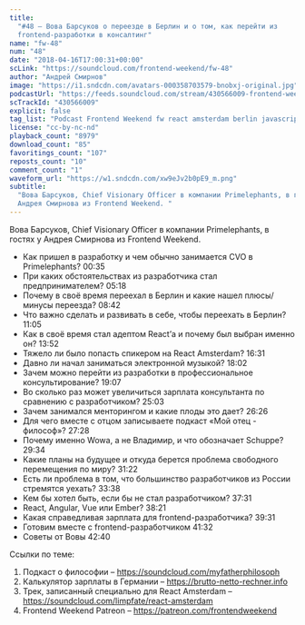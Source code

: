 ```yaml
---
title:
  "#48 – Вова Барсуков о переезде в Берлин и о том, как перейти из
  frontend-разработки в консалтинг"
name: "fw-48"
num: "48"
date: "2018-04-16T17:00:31+00:00"
scLink: "https://soundcloud.com/frontend-weekend/fw-48"
author: "Андрей Смирнов"
image: "https://i1.sndcdn.com/avatars-000358703579-bnobxj-original.jpg"
podcastUrl: "https://feeds.soundcloud.com/stream/430566009-frontend-weekend-fw-48.m4a"
scTrackId: "430566009"
explicit: false
tag_list: "Podcast Frontend Weekend fw react amsterdam berlin javascript"
license: "cc-by-nc-nd"
playback_count: "8979"
download_count: "85"
favoritings_count: "107"
reposts_count: "10"
comment_count: "1"
waveform_url: "https://w1.sndcdn.com/xw9eJv2b0pE9_m.png"
subtitle:
  "Вова Барсуков, Chief Visionary Officer в компании Primelephants, в гостях у
  Андрея Смирнова из Frontend Weekend. "
---
```


Вова Барсуков, Chief Visionary Officer в компании Primelephants, в гостях у
Андрея Смирнова из Frontend Weekend.

- Как пришел в разработку и чем обычно занимается CVO в Primelephants?
  <timecode sec="35">00:35</timecode>
- При каких обстоятельствах из разработчика стал предпринимателем?
  <timecode sec="318">05:18</timecode>
- Почему в своё время переехал в Берлин и какие нашел плюсы/минусы переезда?
  <timecode sec="522">08:42</timecode>
- Что важно сделать и развивать в себе, чтобы переехать в Берлин?
  <timecode sec="665">11:05</timecode>
- Как в своё время стал адептом React’а и почему был выбран именно он?
  <timecode sec="832">13:52</timecode>
- Тяжело ли было попасть спикером на React Amsterdam?
  <timecode sec="991">16:31</timecode>
- Давно ли начал заниматься электронной музыкой?
  <timecode sec="1082">18:02</timecode>
- Зачем можно перейти из разработки в профессиональное консультирование?
  <timecode sec="1147">19:07</timecode>
- Во сколько раз может увеличиться зарплата консультанта по сравнению с
  разработчиком? <timecode sec="1503">25:03</timecode>
- Зачем занимался менторингом и какие плоды это дает?
  <timecode sec="1586">26:26</timecode>
- Для чего вместе с отцом записываете подкаст «Мой отец - философ»?
  <timecode sec="1648">27:28</timecode>
- Почему именно Wowa, а не Владимир, и что обозначает Schuppe?
  <timecode sec="1774">29:34</timecode>
- Какие планы на будущее и откуда берется проблема свободного перемещения по
  миру? <timecode sec="1882">31:22</timecode>
- Есть ли проблема в том, что большинство разработчиков из России стремятся
  уехать? <timecode sec="2018">33:38</timecode>
- Кем бы хотел быть, если бы не стал разработчиком?
  <timecode sec="2251">37:31</timecode>
- React, Angular, Vue или Ember? <timecode sec="2301">38:21</timecode>
- Какая справедливая зарплата для frontend-разработчика?
  <timecode sec="2371">39:31</timecode>
- Готовим вместе с frontend-разработчиком <timecode sec="2492">41:32</timecode>
- Советы от Вовы <timecode sec="2560">42:40</timecode>

Ссылки по теме:

1. Подкаст о философии – <https://soundcloud.com/myfatherphilosoph>
2. Калькулятор зарплаты в Германии – <https://brutto-netto-rechner.info>
3. Трек, записанный специально для React Amsterdam –
   <https://soundcloud.com/limpfate/react-amsterdam>
4. Frontend Weekend Patreon – <https://patreon.com/frontendweekend>
